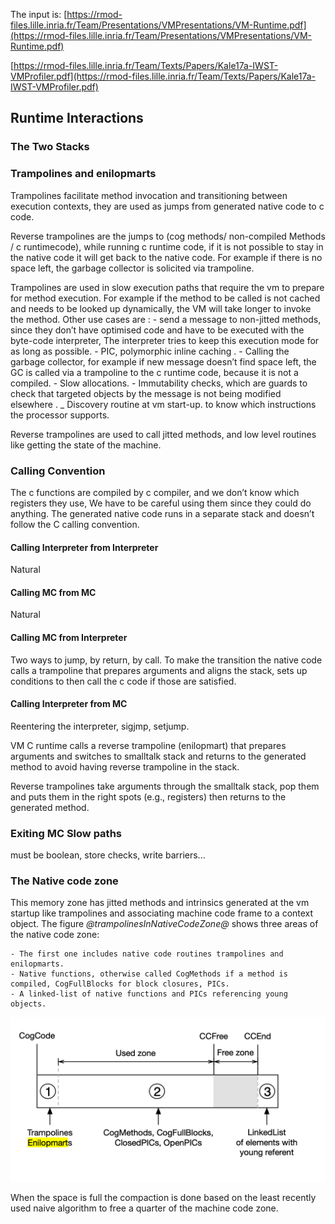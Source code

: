 The input is: [https://rmod-files.lille.inria.fr/Team/Presentations/VMPresentations/VM-Runtime.pdf](https://rmod-files.lille.inria.fr/Team/Presentations/VMPresentations/VM-Runtime.pdf)

[https://rmod-files.lille.inria.fr/Team/Texts/Papers/Kale17a-IWST-VMProfiler.pdf](https://rmod-files.lille.inria.fr/Team/Texts/Papers/Kale17a-IWST-VMProfiler.pdf)
## Runtime Interactions


### The Two Stacks

### Trampolines and enilopmarts
Trampolines facilitate method invocation and transitioning between execution contexts, they are used as jumps from generated native code to c code.

Reverse trampolines are the jumps to (cog methods/ non-compiled Methods / c runtimecode), while running c runtime code, if it is not possible to stay in the native code it will get back to the native code. For example if there is no space left, the garbage collector is solicited via trampoline.

Trampolines are used in slow execution paths that require the vm to prepare for method execution. For example if the method to be called is not cached and needs to be looked up dynamically, the VM will take longer to invoke the method.
Other use cases are :
	- send a message to non-jitted methods, since they don’t have optimised code and have to be executed with the byte-code interpreter, The interpreter tries to keep this execution mode for as long as possible.
	- PIC, polymorphic inline caching .
	- Calling the garbage collector, for example if new message doesn’t find space left, the GC is called via a trampoline to the c runtime code, because it is not a compiled.
	- Slow allocations.
	- Immutability checks, which are guards to check that targeted objects by the message is not being modified elsewhere .
    _ Discovery routine at vm start-up. to know which instructions the processor supports.


Reverse trampolines are used to call jitted methods, and low level routines like getting the state of the machine.

### Calling Convention


The c functions are compiled by c compiler, and we don’t know which registers they use, We have to be careful using them since they could do anything. The generated native code runs in a separate stack and doesn’t follow the C calling convention. 



	


#### Calling Interpreter from Interpreter

Natural

#### Calling MC from MC

Natural

#### Calling MC from Interpreter

Two ways to jump, by return, by call.
To make the transition the native code calls a trampoline that prepares arguments and aligns the stack, sets up conditions to then call the c code if those are satisfied.

#### Calling Interpreter from MC

Reentering the interpreter, sigjmp, setjump.

VM C runtime calls a reverse trampoline (enilopmart) that prepares arguments and switches to smalltalk stack and returns to the generated method to avoid having reverse trampoline in the stack.

Reverse trampolines take arguments through the smalltalk stack, pop them and puts them in the right spots (e.g., registers) then returns to the generated method.

### Exiting MC Slow paths

must be boolean, store checks, write barriers...


### The Native code zone

This memory zone has jitted methods and intrinsics generated at the vm startup like trampolines and associating machine code frame to a context object.
 The figure *@trampolinesInNativeCodeZone@* shows three areas of the native code zone:
 
    - The first one includes native code routines trampolines and enilopmarts. 
    - Native functions, otherwise called CogMethods if a method is compiled, CogFullBlocks for block closures, PICs.
    - A linked-list of native functions and PICs referencing young objects.
![ Native code zone. %width=50&anchor=trampolinesInNativeCodeZone](trampolinesMemory.png)

When the space is full the compaction is done based on the least recently used naive algorithm to free a quarter of the machine code zone.